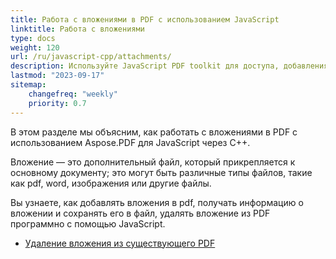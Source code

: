 ```yaml
---
title: Работа с вложениями в PDF с использованием JavaScript
linktitle: Работа с вложениями
type: docs
weight: 120
url: /ru/javascript-cpp/attachments/
description: Используйте JavaScript PDF toolkit для доступа, добавления и удаления вложений в PDF файлах. Полное руководство с примерами кода на JavaScript.
lastmod: "2023-09-17"
sitemap:
    changefreq: "weekly"
    priority: 0.7
---
```


В этом разделе мы объясним, как работать с вложениями в PDF с использованием Aspose.PDF для JavaScript через C++.

Вложение — это дополнительный файл, который прикрепляется к основному документу; это могут быть различные типы файлов, такие как pdf, word, изображения или другие файлы.

Вы узнаете, как добавлять вложения в pdf, получать информацию о вложении и сохранять его в файл, удалять вложение из PDF программно с помощью JavaScript.

- [Удаление вложения из существующего PDF](/pdf/ru/javascript-cpp/removing-attachment-from-an-existing-pdf/)